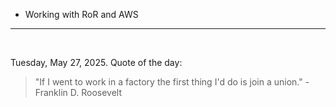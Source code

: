 - Working with RoR and AWS

---

<br>

<!-- quote_marker -->
Tuesday, May 27, 2025. Quote of the day:

> "If I went to work in a factory the first thing I'd do is join a union." - Franklin D. Roosevelt
